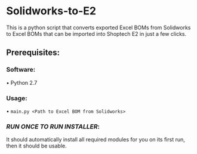 # Solidworks-to-E2
This is a python script that converts exported Excel BOMs from Solidworks to Excel BOMs that can be imported into Shoptech E2 in just a few clicks.

## Prerequisites:
### Software:

• Python 2.7

### Usage:

• ```main.py <Path to Excel BOM from Solidworks>```

### *RUN ONCE TO RUN INSTALLER*:

It should automatically install all required modules for you on its first run, then it should be usable.
